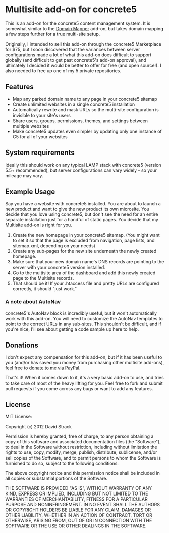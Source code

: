 # Multisite add-on for concrete5

This is an add-on for the concrete5 content management system. It is somewhat similar to the [Domain Mapper](http://www.concrete5.org/marketplace/addons/domain_mapper/) add-on, but takes domain mapping a few steps further for a true multi-site setup. 

Originally, I intended to sell this add-on through the concrete5 Marketplace for $75, but I soon discovered that the variances between server configurations made a lot of what this add-on does difficult to support globally (and difficult to get past concrete5's add-on approval), and ultimately I decided it would be better to offer for free (and open source!). I also needed to free up one of my 5 private repositories.

## Features

 - Map any parked domain name to any page in your concrete5 sitemap
 - Create unlimited websites in a single concrete5 installation
 - Automatically rewrite and mask URLs so the multi-site configuration is invisible to your site's users
 - Share users, groups, permissions, themes, and settings between multiple websites
 - Make concrete5 updates even simpler by updating only one instance of C5 for all of your websites

## System requirements

Ideally this should work on any typical LAMP stack with concrete5 (version 5.5+ recommended), but server configurations can vary widely - so your mileage may vary.

## Example Usage

Say you have a website with concrete5 installed. You are about to launch a new product and want to give the new product its own microsite. You decide that you love using concrete5, but don't see the need for an entire separate installation just for a handful of static pages. You decide that my Multisite add-on is right for you.

 1. Create the new homepage in your concrete5 sitemap. (You might want to set it so that the page is excluded from navigation, page lists, and sitemap.xml, depending on your needs)
 2. Create any sub-pages for the new site underneath the newly created homepage.
 3. Make sure that your new domain name's DNS records are pointing to the server with your concrete5 version installed.
 4. Go to the multisite area of the dashboard and add this newly created page to the Multisite records.
 5. That should be it! If your .htaccess file and pretty URLs are configured correctly, it should "just work."
 
### A note about AutoNav

concrete5's AutoNav block is incredibly useful, but it won't automatically work with this add-on. You will need to customize the AutoNav templates to point to the correct URLs in any sub-sites. This shouldn't be difficult, and if you're nice, I'll see about getting a code sample up here to help. 

## Donations

I don't expect any compensation for this add-on, but if it has been useful to you (and/or has saved you money from purchasing other multisite add-ons), feel free to [donate to me via PayPal](https://www.paypal.com/cgi-bin/webscr?cmd=_s-xclick&hosted_button_id=VVQ7E57MWASDY). 

That's it! When it comes down to it, it's a very basic add-on to use, and tries to take care of most of the heavy lifting for you. Feel free to fork and submit pull requests if you come across any bugs or want to add any features.

## License

MIT License:

Copyright (c) 2012 David Strack

Permission is hereby granted, free of charge, to any person obtaining a copy of this software and associated documentation files (the "Software"), to deal in the Software without restriction, including without limitation the rights to use, copy, modify, merge, publish, distribute, sublicense, and/or sell copies of the Software, and to permit persons to whom the Software is furnished to do so, subject to the following conditions:

The above copyright notice and this permission notice shall be included in all copies or substantial portions of the Software.

THE SOFTWARE IS PROVIDED "AS IS", WITHOUT WARRANTY OF ANY KIND, EXPRESS OR IMPLIED, INCLUDING BUT NOT LIMITED TO THE WARRANTIES OF MERCHANTABILITY, FITNESS FOR A PARTICULAR PURPOSE AND NONINFRINGEMENT. IN NO EVENT SHALL THE AUTHORS OR COPYRIGHT HOLDERS BE LIABLE FOR ANY CLAIM, DAMAGES OR OTHER LIABILITY, WHETHER IN AN ACTION OF CONTRACT, TORT OR OTHERWISE, ARISING FROM, OUT OF OR IN CONNECTION WITH THE SOFTWARE OR THE USE OR OTHER DEALINGS IN THE SOFTWARE.
